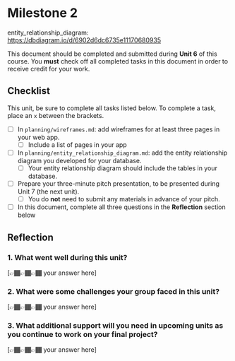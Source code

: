 # Milestone 2

entity_relationship_diagram: https://dbdiagram.io/d/6902d6dc6735e11170680935


This document should be completed and submitted during **Unit 6** of this course. You **must** check off all completed tasks in this document in order to receive credit for your work.

## Checklist

This unit, be sure to complete all tasks listed below. To complete a task, place an `x` between the brackets.

- [ ] In `planning/wireframes.md`: add wireframes for at least three pages in your web app.
  - [ ] Include a list of pages in your app
- [ ] In `planning/entity_relationship_diagram.md`: add the entity relationship diagram you developed for your database.
  - [ ] Your entity relationship diagram should include the tables in your database.
- [ ] Prepare your three-minute pitch presentation, to be presented during Unit 7 (the next unit).
  - [ ] You do **not** need to submit any materials in advance of your pitch.
- [ ] In this document, complete all three questions in the **Reflection** section below

## Reflection

### 1. What went well during this unit?

[👉🏾👉🏾👉🏾 your answer here]

### 2. What were some challenges your group faced in this unit?

[👉🏾👉🏾👉🏾 your answer here]

### 3. What additional support will you need in upcoming units as you continue to work on your final project?

[👉🏾👉🏾👉🏾 your answer here]
